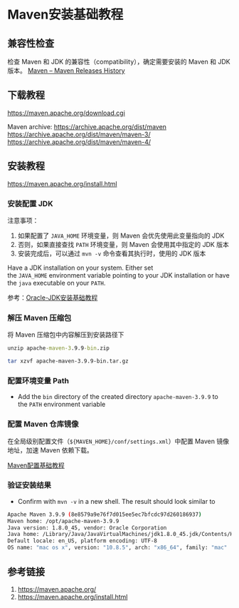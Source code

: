 # Maven安装基础教程

## 兼容性检查

检查 Maven 和 JDK 的兼容性（compatibility），确定需要安装的 Maven 和 JDK 版本。
[Maven – Maven Releases History](https://maven.apache.org/docs/history.html)

## 下载教程

https://maven.apache.org/download.cgi

Maven archive:
https://archive.apache.org/dist/maven
https://archive.apache.org/dist/maven/maven-3/
https://archive.apache.org/dist/maven/maven-4/

## 安装教程

https://maven.apache.org/install.html

### 安装配置 JDK

注意事项：
1. 如果配置了 `JAVA_HOME` 环境变量，则 Maven 会优先使用此变量指向的 JDK
2. 否则，如果直接查找 `PATH` 环境变量，则 Maven 会使用其中指定的 JDK 版本
3. 安装完成后，可以通过 `mvn -v` 命令查看其执行时，使用的 JDK 版本

Have a JDK installation on your system. Either set the `JAVA_HOME` environment variable pointing to your JDK installation or have the `java` executable on your `PATH`.

参考：[Oracle-JDK安装基础教程](work/programming/Java/operation/Oracle-JDK安装基础教程.md)

### 解压 Maven 压缩包

将 Maven 压缩包中内容解压到安装路径下

```cmd
unzip apache-maven-3.9.9-bin.zip
```

```sh
tar xzvf apache-maven-3.9.9-bin.tar.gz
```

### 配置环境变量 Path

- Add the `bin` directory of the created directory `apache-maven-3.9.9` to the `PATH` environment variable

### 配置 Maven 仓库镜像

在全局级别配置文件（`${MAVEN_HOME}/conf/settings.xml`）中配置 Maven 镜像地址，加速 Maven 依赖下载。

[Maven配置基础教程](work/programming/Java/tools/Apache-Maven/Maven配置基础教程.md)

### 验证安装结果

- Confirm with `mvn -v` in a new shell. The result should look similar to

```sh
Apache Maven 3.9.9 (8e8579a9e76f7d015ee5ec7bfcdc97d260186937)
Maven home: /opt/apache-maven-3.9.9
Java version: 1.8.0_45, vendor: Oracle Corporation
Java home: /Library/Java/JavaVirtualMachines/jdk1.8.0_45.jdk/Contents/Home/jre
Default locale: en_US, platform encoding: UTF-8
OS name: "mac os x", version: "10.8.5", arch: "x86_64", family: "mac"
```

## 参考链接
1. https://maven.apache.org/
2. https://maven.apache.org/install.html